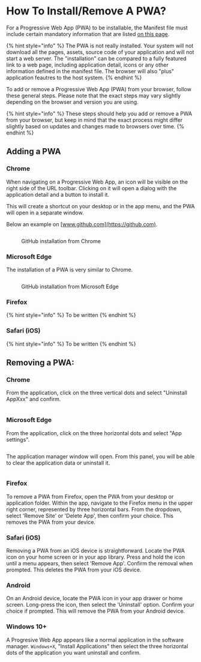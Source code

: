 # How To Install/Remove A PWA?

For a Progressive Web App (PWA) to be installable, the Manifest file must include certain mandatory information that are listed [on this page](the-manifest/application-information/).

{% hint style="info" %}
The PWA is not really installed. Your system will not download all the pages, assets, source code of your application and will not start a web server. The "installation" can be compared to a fully featured link to a web page, including application detail, icons or any other information defined in the manifest file. The browser will also "plus" application feautres to the host system.
{% endhint %}

To add or remove a Progressive Web App (PWA) from your browser, follow these general steps. Please note that the exact steps may vary slightly depending on the browser and version you are using.

{% hint style="info" %}
These steps should help you add or remove a PWA from your browser, but keep in mind that the exact process might differ slightly based on updates and changes made to browsers over time.
{% endhint %}

## Adding a PWA

### **Chrome**

When navigating on a Progressive Web App, an icon will be visible on the right side of the URL toolbar. Clicking on it will open a dialog with the application detail and a button to install it.

This will create a shortcut on your desktop or in the app menu, and the PWA will open in a separate window.

Below an example on [www.github.com](https://github.com).

<figure><img src=".gitbook/assets/Capture d&#x27;écran 2024-01-31 193350.png" alt=""><figcaption><p>GitHub installation from Chrome</p></figcaption></figure>

### **Microsoft Edge**

The installation of a PWA is very similar to Chrome.

<figure><img src=".gitbook/assets/Capture d&#x27;écran 2024-01-31 193908.png" alt=""><figcaption><p>GitHub installation from Microsoft Edge</p></figcaption></figure>

### Firefox

{% hint style="info" %}
To be written
{% endhint %}

### Safari (iOS)

{% hint style="info" %}
To be written
{% endhint %}

## Removing a PWA:

### **Chrome**

From the application, click on the three vertical dots and select "Uninstall AppXxx" and confirm.

<figure><img src=".gitbook/assets/Capture d&#x27;écran 2024-01-31 194648.png" alt=""><figcaption></figcaption></figure>

### **Microsoft Edge**

From the application, click on the three horizontal dots and select "App settings".

<figure><img src=".gitbook/assets/Capture d&#x27;écran 2024-01-31 194733.png" alt=""><figcaption></figcaption></figure>

The application manager window will open. From this panel, you will be able to clear the application data or uninstall it.

<figure><picture><source srcset=".gitbook/assets/Capture d&#x27;écran 2024-02-09 111232.png" media="(prefers-color-scheme: dark)"><img src=".gitbook/assets/Capture d&#x27;écran 2024-02-09 111318.png" alt=""></picture><figcaption></figcaption></figure>

### **Firefox**

To remove a PWA from Firefox, open the PWA from your desktop or application folder. Within the app, navigate to the Firefox menu in the upper right corner, represented by three horizontal bars. From the dropdown, select 'Remove Site' or 'Delete App', then confirm your choice. This removes the PWA from your device.

### **Safari (iOS)**

Removing a PWA from an iOS device is straightforward. Locate the PWA icon on your home screen or in your app library. Press and hold the icon until a menu appears, then select 'Remove App'. Confirm the removal when prompted. This deletes the PWA from your iOS device.

### Android

On an Android device, locate the PWA icon in your app drawer or home screen. Long-press the icon, then select the 'Uninstall' option. Confirm your choice if prompted. This will remove the PWA from your Android device.

### Windows 10+

A Progresive Web App appears like a normal application in the software manager. `Windows+X`, "Install Applications" then select the three horizontal dots of the application you want uninstall and confirm.

<figure><picture><source srcset=".gitbook/assets/Capture d&#x27;écran 2024-02-09 111115.png" media="(prefers-color-scheme: dark)"><img src=".gitbook/assets/Capture d&#x27;écran 2024-01-31 194833.png" alt=""></picture><figcaption></figcaption></figure>
